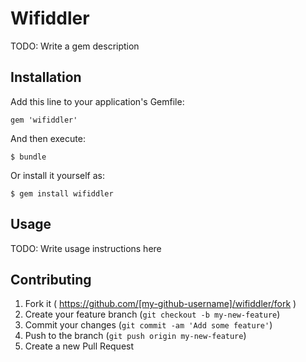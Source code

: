 # Wifiddler

TODO: Write a gem description

## Installation

Add this line to your application's Gemfile:

    gem 'wifiddler'

And then execute:

    $ bundle

Or install it yourself as:

    $ gem install wifiddler

## Usage

TODO: Write usage instructions here

## Contributing

1. Fork it ( https://github.com/[my-github-username]/wifiddler/fork )
2. Create your feature branch (`git checkout -b my-new-feature`)
3. Commit your changes (`git commit -am 'Add some feature'`)
4. Push to the branch (`git push origin my-new-feature`)
5. Create a new Pull Request
